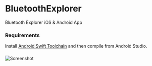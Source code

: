 # BluetoothExplorer
Bluetooth Explorer iOS & Android App

### Requirements

Install [Android Swift Toolchain](https://github.com/SwiftJava/android_toolchain) and then compile from Android Studio.

### 

![Screenshot](Assets/scan1.png)
